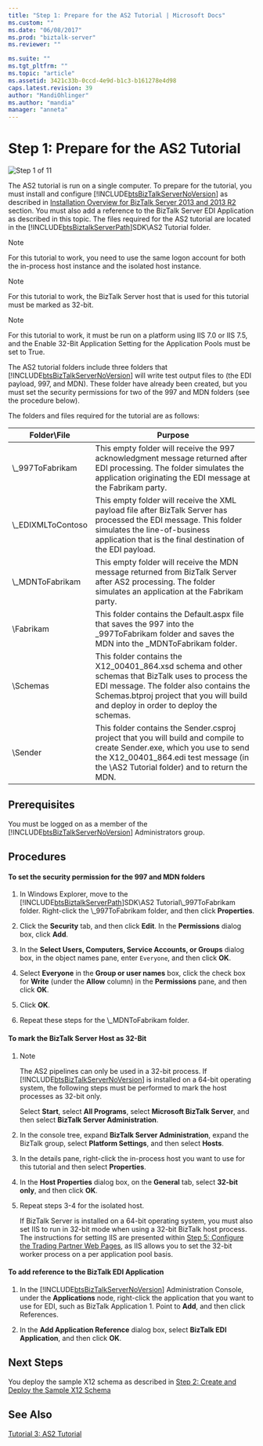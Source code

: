 ```yaml
---
title: "Step 1: Prepare for the AS2 Tutorial | Microsoft Docs"
ms.custom: ""
ms.date: "06/08/2017"
ms.prod: "biztalk-server"
ms.reviewer: ""

ms.suite: ""
ms.tgt_pltfrm: ""
ms.topic: "article"
ms.assetid: 3421c33b-0ccd-4e9d-b1c3-b161278e4d98
caps.latest.revision: 39
author: "MandiOhlinger"
ms.author: "mandia"
manager: "anneta"
---
```

# Step 1: Prepare for the AS2 Tutorial
![Step 1 of 11](../core/media/tut-step1-of-11.gif "Tut_Step1_of_11")  
  
 The AS2 tutorial is run on a single computer. To prepare for the tutorial, you must install and configure [!INCLUDE[btsBizTalkServerNoVersion](../includes/btsbiztalkservernoversion-md.md)] as described in [Installation Overview for BizTalk Server 2013 and 2013 R2](http://msdn.microsoft.com/library/8041926c-cfc9-4eaf-9c28-a2c6e8015bc5) section. You must also add a reference to the BizTalk Server EDI Application as described in this topic. The files required for the AS2 tutorial are located in the [!INCLUDE[btsBiztalkServerPath](../includes/btsbiztalkserverpath-md.md)]SDK\AS2 Tutorial folder.  
  
> [!NOTE]
>  For this tutorial to work, you need to use the same logon account for both the in-process host instance and the isolated host instance.  
  
> [!NOTE]
>  For this tutorial to work, the BizTalk Server host that is used for this tutorial must be marked as 32-bit.  
  
> [!NOTE]
>  For this tutorial to work, it must be run on a platform using IIS 7.0 or IIS 7.5, and the Enable 32-Bit Application Setting for the Application Pools must be set to True.  
  
 The AS2 tutorial folders include three folders that [!INCLUDE[btsBizTalkServerNoVersion](../includes/btsbiztalkservernoversion-md.md)] will write test output files to (the EDI payload, 997, and MDN). These folder have already been created, but you must set the security permissions for two of the 997 and MDN folders (see the procedure below).  
  
 The folders and files required for the tutorial are as follows:  
  
|Folder\File|Purpose|  
|------------------|-------------|  
|\\_997ToFabrikam|This empty folder will receive the 997 acknowledgment message returned after EDI processing. The folder simulates the application originating the EDI message at the Fabrikam party.|  
|\\_EDIXMLToContoso|This empty folder will receive the XML payload file after BizTalk Server has processed the EDI message. This folder simulates the line-of-business application that is the final destination of the EDI payload.|  
|\\_MDNToFabrikam|This empty folder will receive the MDN message returned from BizTalk Server after AS2 processing. The folder simulates an application at the Fabrikam party.|  
|\Fabrikam|This folder contains the Default.aspx file that saves the 997 into the _997ToFabrikam folder and saves the MDN into the _MDNToFabrikam folder.|  
|\Schemas|This folder contains the X12_00401_864.xsd schema and other schemas that BizTalk uses to process the EDI message. The folder also contains the Schemas.btproj project that you will build and deploy in order to deploy the schemas.|  
|\Sender|This folder contains the Sender.csproj project that you will build and compile to create Sender.exe, which you use to send the X12_00401_864.edi test message (in the \AS2 Tutorial folder) and to return the MDN.|  
  
## Prerequisites  
 You must be logged on as a member of the [!INCLUDE[btsBizTalkServerNoVersion](../includes/btsbiztalkservernoversion-md.md)] Administrators group.  
  
## Procedures  
  
#### To set the security permission for the 997 and MDN folders  
  
1. In Windows Explorer, move to the [!INCLUDE[btsBiztalkServerPath](../includes/btsbiztalkserverpath-md.md)]SDK\AS2 Tutorial\\_997ToFabrikam folder. Right-click the \\_997ToFabrikam folder, and then click **Properties**.  
  
2. Click the **Security** tab, and then click **Edit**. In the **Permissions** dialog box, click **Add**.  
  
3. In the **Select Users, Computers, Service Accounts, or Groups** dialog box, in the object names pane, enter `Everyone`, and then click **OK**.  
  
4. Select **Everyone** in the **Group or user names** box, click the check box for **Write** (under the **Allow** column) in the **Permissions** pane, and then click **OK**.  
  
5. Click **OK**.  
  
6. Repeat these steps for the \\_MDNToFabrikam folder.  
  
#### To mark the BizTalk Server Host as 32-Bit  
  
1. > [!NOTE]
   >  The AS2 pipelines can only be used in a 32-bit process. If [!INCLUDE[btsBizTalkServerNoVersion](../includes/btsbiztalkservernoversion-md.md)] is installed on a 64-bit operating system, the following steps must be performed to mark the host processes as 32-bit only.  
  
    Select **Start**, select **All Programs**, select **Microsoft BizTalk Server**, and then select **BizTalk Server Administration**.  
  
2. In the console tree, expand **BizTalk Server Administration**, expand the BizTalk group, select **Platform Settings**, and then select **Hosts**.  
  
3. In the details pane, right-click the in-process host you want to use for this tutorial and then select **Properties**.  
  
4. In the **Host Properties** dialog box, on the **General** tab, select **32-bit only**, and then click **OK**.  
  
5. Repeat steps 3-4 for the isolated host.  
  
   If BizTalk Server is installed on a 64-bit operating system, you must also set IIS to run in 32-bit mode when using a 32-bit BizTalk host process. The instructions for setting IIS are presented within [Step 5: Configure the Trading Partner Web Pages](../core/step-5-configure-the-trading-partner-web-pages.md), as IIS allows you to set the 32-bit worker process on a per application pool basis.  
  
#### To add reference to the BizTalk EDI Application  
  
1. In the [!INCLUDE[btsBizTalkServerNoVersion](../includes/btsbiztalkservernoversion-md.md)] Administration Console, under the **Applications** node, right-click the application that you want to use for EDI, such as BizTalk Application 1. Point to **Add**, and then click References.  
  
2. In the **Add Application Reference** dialog box, select **BizTalk EDI Application**, and then click **OK**.  
  
## Next Steps  
 You deploy the sample X12 schema as described in [Step 2: Create and Deploy the Sample X12 Schema](../core/step-2-create-and-deploy-the-sample-x12-schema.md)  
  
## See Also  
 [Tutorial 3: AS2 Tutorial](../core/tutorial-3-as2-tutorial.md)